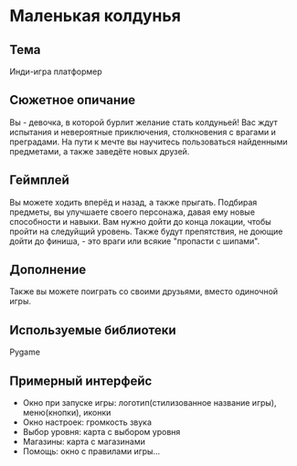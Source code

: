 # Маленькая колдунья

## Тема
Инди-игра платформер

## Сюжетное опичание
Вы - девочка, в которой бурлит желание стать колдуньей! Вас ждут испытания и невероятные приключения, столкновения с врагами и преградами. На пути к мечте вы научитесь пользоваться найденными предметами, а также заведёте новых друзей.

## Геймплей
Вы можете ходить вперёд и назад, а также прыгать. Подбирая предметы, вы улучшаете своего персонажа, давая ему новые способности и навыки. Вам нужно дойти до конца локации, чтобы пройти на следуйщий уровень. Также будут препятствия, не доющие дойти до финиша, - это враги или всякие "пропасти с шипами".

## Дополнение
Также вы можете поиграть со своими друзьями, вместо одиночной игры.

## Используемые библиотеки
Pygame

## Примерный интерфейс
* Окно при запуске игры: логотип(стилизованное название игры), меню(кнопки), иконки
* Окно настроек: громкость звука
* Выбор уровня: карта с выбором уровня
* Магазины: карта с магазинами
* Помощь: окно с правилами игры...
